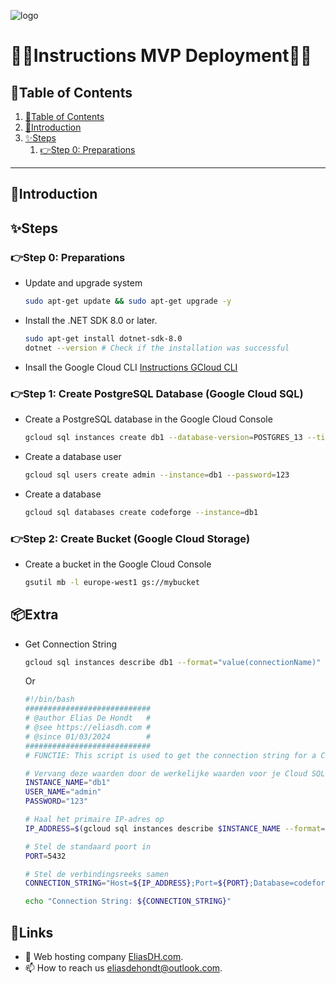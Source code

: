 ![logo](https://eliasdh.com/assets/media/images/logo-github.png)
# 💙🤍Instructions MVP Deployment🤍💙

## 📘Table of Contents

1. [📘Table of Contents](#📘table-of-contents)
2. [🖖Introduction](#🖖introduction)
3. [✨Steps](#✨steps)
    1. [👉Step 0: Preparations](#👉step-0-preparations)

---

## 🖖Introduction



## ✨Steps

### 👉Step 0: Preparations

- Update and upgrade system
    ```bash	
    sudo apt-get update && sudo apt-get upgrade -y
    ```

- Install the .NET SDK 8.0 or later.
    ```bash	
    sudo apt-get install dotnet-sdk-8.0
    dotnet --version # Check if the installation was successful
    ```
- Insall the Google Cloud CLI [Instructions GCloud CLI](https://github.com/EliasDeHondt/IntegrationProject1-Deployment/blob/main/Documentation/Instructions-GCloud-CLI.md)

### 👉Step 1: Create PostgreSQL Database (Google Cloud SQL)

- Create a PostgreSQL database in the Google Cloud Console
    ```bash	
    gcloud sql instances create db1 --database-version=POSTGRES_13 --tier=db-f1-micro --region=europe-west1
    ```

- Create a database user
    ```bash
    gcloud sql users create admin --instance=db1 --password=123
    ```
    
- Create a database
    ```bash
    gcloud sql databases create codeforge --instance=db1
    ```

### 👉Step 2: Create Bucket (Google Cloud Storage)

- Create a bucket in the Google Cloud Console
    ```bash	
    gsutil mb -l europe-west1 gs://mybucket
    ```

















## 📦Extra

- Get Connection String
    ```bash
    gcloud sql instances describe db1 --format="value(connectionName)"
    ```
    Or
    ```bash
    #!/bin/bash
    ############################
    # @author Elias De Hondt   #
    # @see https://eliasdh.com #
    # @since 01/03/2024        #
    ############################
    # FUNCTIE: This script is used to get the connection string for a Cloud SQL instance

    # Vervang deze waarden door de werkelijke waarden voor je Cloud SQL-instance en gebruiker
    INSTANCE_NAME="db1"
    USER_NAME="admin"
    PASSWORD="123"

    # Haal het primaire IP-adres op
    IP_ADDRESS=$(gcloud sql instances describe $INSTANCE_NAME --format="value(ipAddresses.ipAddress)")

    # Stel de standaard poort in
    PORT=5432

    # Stel de verbindingsreeks samen
    CONNECTION_STRING="Host=${IP_ADDRESS};Port=${PORT};Database=codeforge;User Id=${USER_NAME};Password=${PASSWORD}"

    echo "Connection String: ${CONNECTION_STRING}"
    ```

## 🔗Links
- 👯 Web hosting company [EliasDH.com](https://eliasdh.com).
- 📫 How to reach us eliasdehondt@outlook.com.